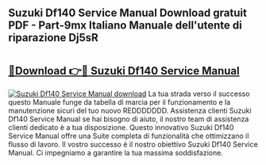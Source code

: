 ## Suzuki Df140 Service Manual Download gratuit PDF - Part-9mx Italiano Manuale dell'utente di riparazione Dj5sR

# <h2><a href="http://dfbx06h.blite.top/?on=Suzuki+Df140+Service+Manual">🔗Download 👉🔴 Suzuki Df140 Service Manual</a></h2>

[![Suzuki Df140 Service Manual download](https://i.imgur.com/lujVjoI.png)](http://dfbx06h.blite.top/?on=Suzuki+Df140+Service+Manual)
La tua strada verso il successo questo Manuale funge da tabella di marcia per il funzionamento e la manutenzione sicuri del tuo nuovo REDDDDDDD. Assistenza clienti Suzuki Df140 Service Manual se hai bisogno di aiuto, il nostro team di assistenza clienti dedicato è a tua disposizione. Questo innovativo Suzuki Df140 Service Manual offre una Suite completa di funzionalità che ottimizzano il flusso di lavoro. Il vostro successo è il nostro obiettivo Suzuki Df140 Service Manual. Ci impegniamo a garantire la tua massima soddisfazione.
